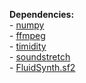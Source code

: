 **Dependencies:**  
\- [numpy](http://www.numpy.org/)  
\- [ffmpeg](https://www.ffmpeg.org/)  
\- [timidity](http://timidity.sourceforge.net/)  
\- [soundstretch](http://www.surina.net/soundtouch/soundstretch.html)  
\- [FluidSynth.sf2](http://sourceforge.net/projects/fluidsynth/)  
